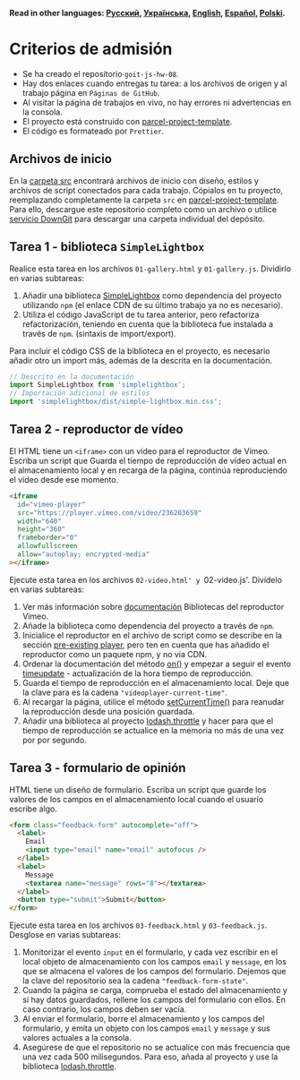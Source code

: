**Read in other languages: [Русский](README.md), [Українська](README.ua.md),
[English](README.en.md), [Español](README.es.md), [Polski](README.pl.md).**

# Criterios de admisión

- Se ha creado el repositorio `goit-js-hw-08`.
- Hay dos enlaces cuando entregas tu tarea: a los archivos de origen y al trabajo
  página en `Páginas de GitHub`.
- Al visitar la página de trabajos en vivo, no hay errores ni advertencias en la consola.
- El proyecto está construido con
  [parcel-project-template](https://github.com/goitacademy/parcel-project-template).
- El código es formateado por `Prettier`.

## Archivos de inicio

En la [carpeta src](./src) encontrará archivos de inicio con diseño, estilos y
archivos de script conectados para cada trabajo. Cópialos en tu proyecto,
reemplazando completamente la carpeta `src` en
[parcel-project-template](https://github.com/goitacademy/parcel-project-template).
Para ello, descargue este repositorio completo como un archivo o utilice
[servicio DownGit](https://downgit.github.io/) para descargar una carpeta individual del
depósito.

## Tarea 1 - biblioteca `SimpleLightbox`

Realice esta tarea en los archivos `01-gallery.html` y `01-gallery.js`. Dividirlo en
varias subtareas:

1. Añadir una biblioteca [SimpleLightbox](https://simplelightbox.com/) como
   dependencia del proyecto utilizando `npm` (el enlace CDN de su último trabajo
   ya no es necesario).
2. Utiliza el código JavaScript de tu tarea anterior, pero refactoriza
   refactorización, teniendo en cuenta que la biblioteca fue instalada a través de `npm`.
   (sintaxis de import/export).

Para incluir el código CSS de la biblioteca en el proyecto, es necesario añadir otro
un import más, además de la descrita en la documentación.

```js
// Descrito en la documentación
import SimpleLightbox from 'simplelightbox';
// Importación adicional de estilos
import 'simplelightbox/dist/simple-lightbox.min.css';
```

## Tarea 2 - reproductor de vídeo

El HTML tiene un `<iframe>` con un vídeo para el reproductor de Vimeo. Escriba un script que
Guarda el tiempo de reproducción de vídeo actual en el almacenamiento local y en
recarga de la página, continúa reproduciendo el vídeo desde ese momento.

```html
<iframe
  id="vimeo-player"
  src="https://player.vimeo.com/video/236203659"
  width="640"
  height="360"
  frameborder="0"
  allowfullscreen
  allow="autoplay; encrypted-media"
></iframe>
```

Ejecute esta tarea en los archivos `02-video.html' y `02-video.js'. Divídelo en
varias subtareas:

1. Ver más información sobre
   [documentación](https://github.com/vimeo/player.js/#vimeo-player-api)
   Bibliotecas del reproductor Vimeo.
2. Añade la biblioteca como dependencia del proyecto a través de `npm`.
3. Inicialice el reproductor en el archivo de script como se describe en la sección
   [pre-existing player](https://github.com/vimeo/player.js/#pre-existing-player),
   pero ten en cuenta que has añadido el reproductor como un paquete npm, y no vía CDN.
4. Ordenar la documentación del método
   [on()](https://github.com/vimeo/player.js/#onevent-string-callback-function-void)
   y empezar a seguir el evento
   [timeupdate](https://github.com/vimeo/player.js/#events) - actualización de la hora
   tiempo de reproducción.
5. Guarda el tiempo de reproducción en el almacenamiento local. Deje que la clave para
   es la cadena `"videoplayer-current-time"`.
6. Al recargar la página, utilice el método
   [setCurrentTime()](https://github.com/vimeo/player.js/#setcurrenttimeseconds-number-promisenumber-rangeerrorerror)
   para reanudar la reproducción desde una posición guardada.
7. Añadir una biblioteca al proyecto
   [lodash.throttle](https://www.npmjs.com/package/lodash.throttle) y hacer
   para que el tiempo de reproducción se actualice en la memoria no más de una vez por
   por segundo.

## Tarea 3 - formulario de opinión

HTML tiene un diseño de formulario. Escriba un script que guarde los valores de los campos
en el almacenamiento local cuando el usuario escribe algo.

```html
<form class="feedback-form" autocomplete="off">
  <label>
    Email
    <input type="email" name="email" autofocus />
  </label>
  <label>
    Message
    <textarea name="message" rows="8"></textarea>
  </label>
  <button type="submit">Submit</button>
</form>
```

Ejecute esta tarea en los archivos `03-feedback.html` y `03-feedback.js`. Desglose
en varias subtareas:

1. Monitorizar el evento `input` en el formulario, y cada vez escribir en el local
   objeto de almacenamiento con los campos `email` y `message`, en los que se almacena el
   valores de los campos del formulario. Dejemos que la clave del repositorio sea la cadena
   `"feedback-form-state"`.
2. Cuando la página se carga, comprueba el estado del almacenamiento y si hay
   datos guardados, rellene los campos del formulario con ellos. En caso contrario, los campos deben ser
   vacía.
3. Al enviar el formulario, borre el almacenamiento y los campos del formulario, y emita un objeto con
   los campos `email` y `message` y sus valores actuales a la consola.
4. Asegúrese de que el repositorio no se actualice con más frecuencia que una vez cada 500 milisegundos.
   Para eso, añada al proyecto y use la biblioteca
   [lodash.throttle](https://www.npmjs.com/package/lodash.throttle).
